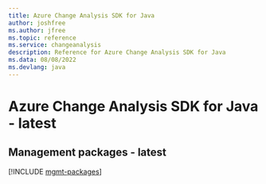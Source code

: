 ```yaml
---
title: Azure Change Analysis SDK for Java
author: joshfree
ms.author: jfree
ms.topic: reference
ms.service: changeanalysis
description: Reference for Azure Change Analysis SDK for Java
ms.data: 08/08/2022
ms.devlang: java
---
```

# Azure Change Analysis SDK for Java - latest

## Management packages - latest
[!INCLUDE [mgmt-packages](change-analysis-mgmt-index.md)]
